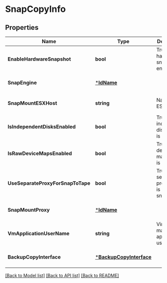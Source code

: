 # SnapCopyInfo

## Properties
Name | Type | Description | Notes
------------ | ------------- | ------------- | -------------
**EnableHardwareSnapshot** | **bool** | True if hardware snapshot is enabled | [optional] [default to false]
**SnapEngine** | [***IdName**](IdName.md) |  | [optional] [default to null]
**SnapMountESXHost** | **string** | Name of ESX Host | [optional] [default to null]
**IsIndependentDisksEnabled** | **bool** | True if independent disk option is enabled | [optional] [default to null]
**IsRawDeviceMapsEnabled** | **bool** | True if raw device maps option is enabled | [optional] [default to null]
**UseSeparateProxyForSnapToTape** | **bool** | True if separate proxy client is used for snap to tape | [optional] [default to null]
**SnapMountProxy** | [***IdName**](IdName.md) |  | [optional] [default to null]
**VmApplicationUserName** | **string** | Virtual machine application user name | [optional] [default to null]
**BackupCopyInterface** | [***BackupCopyInterface**](backupCopyInterface.md) |  | [optional] [default to null]

[[Back to Model list]](../README.md#documentation-for-models) [[Back to API list]](../README.md#documentation-for-api-endpoints) [[Back to README]](../README.md)

